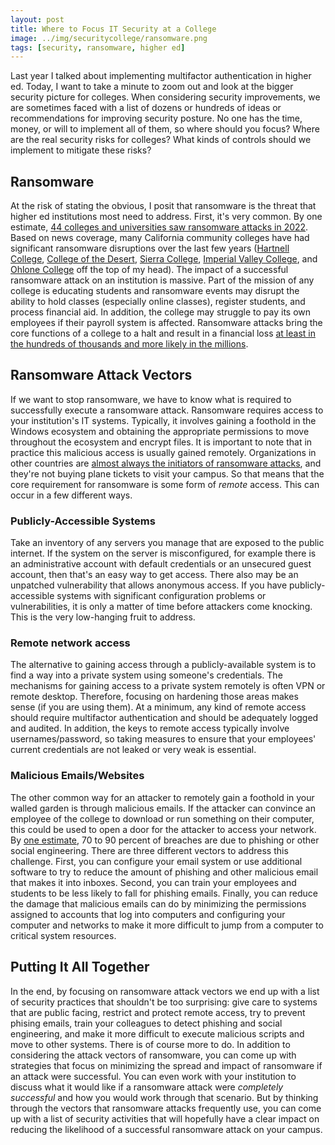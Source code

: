 ```yaml
---
layout: post
title: Where to Focus IT Security at a College
image: ../img/securitycollege/ransomware.png
tags: [security, ransomware, higher ed]
---
```


Last year I talked about implementing multifactor authentication in higher ed. Today, I want to take a minute to zoom out and look at the bigger security picture for colleges. When considering security improvements, we are sometimes faced with a list of dozens or hundreds of ideas or recommendations for improving security posture. No one has the time, money, or will to implement all of them, so where should you focus? Where are the real security risks for colleges? What kinds of controls should we implement to mitigate these risks?

## Ransomware

At the risk of stating the obvious, I posit that ransomware is the threat that higher ed institutions most need to address. First, it's very common. By one estimate, [44 colleges and universities saw ransomware attacks in 2022](https://universitybusiness.com/no-improvements-schools-were-hit-steadily-with-ransomware-attacks-in-2022/). Based on news coverage, many California community colleges have had significant ransomware disruptions over the last few years ([Hartnell College](https://www.govtech.com/education/higher-ed/hartnell-college-confirms-ransomware-attack), [College of the Desert](https://kesq.com/news/i-team/2023/03/18/college-of-the-desert-paid-1-1m-to-hackers-in-2020-ransomware-attack-doing-more-now-to-cyber-safeguard-its-it-systems/), [Sierra College](https://www.insidehighered.com/quicktakes/2021/05/24/ransomware-attack-takes-sierra-college-line), [Imperial Valley College](https://calexicochronicle.com/2020/08/10/breaking-ivc-reportedly-hit-with-ransomware-attack-systems-impacted/), and [Ohlone College](https://www.peraltacitizen.com/ohlone-ransomware-attack-highlights-vulnerability-of-colleges/) off the top of my head). The impact of a successful ransomware attack on an institution is massive. Part of the mission of any college is educating students and ransomware events may disrupt the ability to hold classes (especially online classes), register students, and process financial aid. In addition, the college may struggle to pay its own employees if their payroll system is affected. Ransomware attacks bring the core functions of a college to a halt and result in a financial loss [at least in the hundreds of thousands and more likely in the millions](https://www.highereddive.com/news/ransomware-surge-education/627305).

## Ransomware Attack Vectors

If we want to stop ransomware, we have to know what is required to successfully execute a ransomware attack. Ransomware requires access to your institution's IT systems. Typically, it involves gaining a foothold in the Windows ecosystem and obtaining the appropriate permissions to move throughout the ecosystem and encrypt files. It is important to note that in practice this malicious access is usually gained remotely. Organizations in other countries are [almost always the initiators of ransomware attacks](https://www.bbc.com/news/technology-60378009), and they're not buying plane tickets to visit your campus. So that means that the core requirement for ransomware is some form of *remote* access. This can occur in a few different ways.

### Publicly-Accessible Systems

Take an inventory of any servers you manage that are exposed to the public internet. If the system on the server is misconfigured, for example there is an administrative account with default credentials or an unsecured guest account, then that's an easy way to get access. There also may be an unpatched vulnerability that allows anonymous access. If you have publicly-accessible systems with significant configuration problems or vulnerabilities, it is only a matter of time before attackers come knocking. This is the very low-hanging fruit to address.

### Remote network access

The alternative to gaining access through a publicly-available system is to find a way into a private system using someone's credentials. The mechanisms for gaining access to a private system remotely is often VPN or remote desktop. Therefore, focusing on hardening those areas makes sense (if you are using them). At a minimum, any kind of remote access should require multifactor authentication and should be adequately logged and audited. In addition, the keys to remote access typically involve usernames/password, so taking measures to ensure that your employees' current credentials are not leaked or very weak is essential.

### Malicious Emails/Websites

The other common way for an attacker to remotely gain a foothold in your walled garden is through malicious emails. If the attacker can convince an employee of the college to download or run something on their computer, this could be used to open a door for the attacker to access your network. By [one estimate](https://blog.knowbe4.com/70-to-90-of-all-malicious-breaches-are-due-to-social-engineering-and-phishing-attacks
), 70 to 90 percent of breaches are due to phishing or other social engineering. There are three different vectors to address this challenge. First, you can configure your email system or use additional software to try to reduce the amount of phishing and other malicious email that makes it into inboxes. Second, you can train your employees and students to be less likely to fall for phishing emails. Finally, you can reduce the damage that malicious emails can do by minimizing the permissions assigned to accounts that log into computers and configuring your computer and networks to make it more difficult to jump from a computer to critical system resources.

## Putting It All Together

In the end, by focusing on ransomware attack vectors we end up with a list of security practices that shouldn't be too surprising: give care to systems that are public facing, restrict and protect remote access, try to prevent phising emails, train your colleagues to detect phishing and social engineering, and make it more difficult to execute malicious scripts and move to other systems. There is of course more to do. In addition to considering the attack vectors of ransomware, you can come up with strategies that focus on minimizing the spread and impact of ransomware if an attack were successful. You can even work with your institution to discuss what it would like if a ransomware attack were *completely successful* and how you would work through that scenario. But by thinking through the vectors that ransomware attacks frequently use, you can come up with a list of security activities that will hopefully have a clear impact on reducing the likelihood of a successful ransomware attack on your campus.






